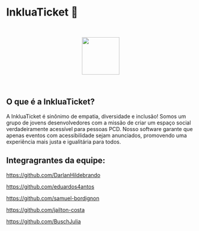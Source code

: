 

# InkluaTicket 🌱

<br>

<p align='center'>
<img src='https://institutophi.org.br/wp/wp-content/uploads/2021/11/phi_areas_acessibilidade_icone.png' width='100'/> 
</p>
<br>



## O que é a InkluaTicket?

 

A InkluaTicket é sinônimo de empatia, diversidade e inclusão! Somos um grupo de jovens desenvolvedores com a missão de criar um espaço social verdadeiramente acessível para pessoas PCD. Nosso software garante que apenas eventos com acessibilidade sejam anunciados, promovendo uma experiência mais justa e igualitária para todos.


## Integragrantes da equipe:

https://github.com/DarlanHildebrando 

https://github.com/eduardos4antos

https://github.com/samuel-bordignon

https://github.com/jailton-costa

https://github.com/BuschJulia
